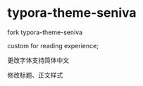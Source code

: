 # typora-theme-seniva
fork typora-theme-seniva

custom for reading experience;

更改字体支持简体中文

修改标题、正文样式
